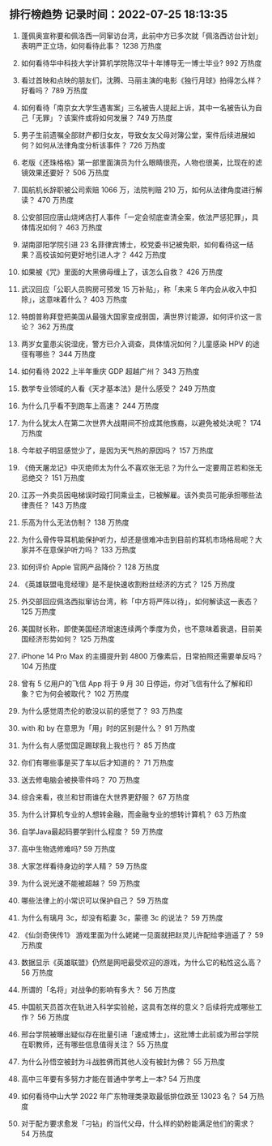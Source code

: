 
## 排行榜趋势 记录时间：2022-07-25 18:13:35
  
  1. 蓬佩奥宣称要和佩洛西一同窜访台湾，此前中方已多次就「佩洛西访台计划」表明严正立场，如何看待此事？ 1238 万热度
    
  2. 如何看待华中科技大学计算机学院陈汉华十年博导无一博士毕业? 992 万热度
    
  3. 看过首映和点映的朋友们，沈腾、马丽主演的电影《独行月球》拍得怎么样？好看吗？ 789 万热度
    
  4. 如何看待「南京女大学生遇害案」三名被告人提起上诉，其中一名被告认为自己「无罪」？该案件或将如何发展？ 749 万热度
    
  5. 男子生前遗嘱全部财产都归女友，导致女友父母对簿公堂，案件后续进展如何？如何从法律角度分析该事件？ 726 万热度
    
  6. 老版《还珠格格》第一部里面演员为什么眼睛很亮，人物也很美，比现在的滤镜效果还要好？ 506 万热度
    
  7. 国航机长辞职被公司索赔 1066 万，法院判赔 210 万，如何从法律角度进行解读？ 470 万热度
    
  8. 公安部回应唐山烧烤店打人事件「一定会彻底查清全案，依法严惩犯罪」，具体情况如何？ 463 万热度
    
  9. 湖南邵阳学院引进 23 名菲律宾博士，校党委书记被免职，如何看待这一结果？高校该如何更好地引进人才？ 442 万热度
    
  10. 如果被《咒》里面的大黑佛母缠上了，该怎么自救？ 426 万热度
    
  11. 武汉回应「公职人员购房可预发 15 万补贴」，称「未来 5 年内会从收入中扣除」，这意味着什么？ 403 万热度
    
  12. 特朗普称拜登把美国从最强大国家变成弱国，满世界讨能源，如何评价这一言论？ 362 万热度
    
  13. 两岁女童患尖锐湿疣，警方已介入调查，具体情况如何？儿童感染 HPV 的途径有哪些？ 344 万热度
    
  14. 如何看待 2022 上半年重庆 GDP 超越广州？ 343 万热度
    
  15. 数学专业领域的人看《天才基本法》是什么感受？ 249 万热度
    
  16. 为什么几乎看不到跑车上高速？ 244 万热度
    
  17. 为什么犹太人在第二次世界大战期间不扮成其他族裔，以避免被处决呢？ 174 万热度
    
  18. 今年蚊子明显感觉少了，是因为天气热的原因吗？ 157 万热度
    
  19. 《倚天屠龙记》中灭绝师太为什么不喜欢张无忌？为什么一定要周芷若和张无忌绝交？ 151 万热度
    
  20. 江苏一外卖员因电梯误时殴打同乘业主，已被解雇。该外卖员可能承担哪些法律责任？ 143 万热度
    
  21. 乐高为什么无法仿制？ 138 万热度
    
  22. 为什么骨传导耳机能保护听力，却还是很难冲击到目前的耳机市场格局呢？大家并不在意保护听力吗？ 133 万热度
    
  23. 如何评价 Apple 官网产品降价？ 128 万热度
    
  24. 《英雄联盟电竞经理》是不是快速收割粉丝经济的方式？ 125 万热度
    
  25. 外交部回应佩洛西拟窜访台湾，称「中方将严阵以待」，如何解读这一表态？ 125 万热度
    
  26. 美国财长称，即使美国经济增速连续两个季度为负，也不意味着衰退，目前美国经济形势如何？ 125 万热度
    
  27. iPhone 14 Pro Max 的主摄提升到 4800 万像素后，日常拍照还需要单反吗？ 104 万热度
    
  28. 曾有 5 亿用户的飞信 App 将于 9 月 30 日停运，你对飞信有什么了解和印象？它为何会被取代？ 102 万热度
    
  29. 为什么感觉周杰伦的歌没以前的感觉了？ 93 万热度
    
  30. with 和 by 在意思为「用」时的区别是什么？ 91 万热度
    
  31. 为什么有人感觉国足踢球我上我也行？ 85 万热度
    
  32. 你们有哪些事是买了车以后才知道的？ 71 万热度
    
  33. 送去修电脑会被换零件吗？ 70 万热度
    
  34. 综合来看，夜兰和甘雨谁在大世界更舒服？ 67 万热度
    
  35. 为什么计算机专业的人想转金融，而金融专业的想转计算机？ 63 万热度
    
  36. 自学Java最起码要学到什么程度？ 59 万热度
    
  37. 高中生物选修难吗? 59 万热度
    
  38. 大家怎样看待身边的学人精？ 59 万热度
    
  39. 为什么说光速不能被超越？ 59 万热度
    
  40. 哪些法律上的小常识可以保护自己？ 59 万热度
    
  41. 为什么有璃月 3c，却没有稻妻 3c，蒙德 3c 的说法？ 59 万热度
    
  42. 《仙剑奇侠传1》 游戏里面为什么姥姥一见面就把赵灵儿许配给李逍遥了？ 59 万热度
    
  43. 数据显示《英雄联盟》仍然是网吧最受欢迎的游戏，为什么它的粘性这么高？ 56 万热度
    
  44. 所谓的「名将」对战争的影响有多大？ 56 万热度
    
  45. 中国航天员首次在轨进入科学实验舱，这具有怎样的意义？后续将完成哪些工作？ 56 万热度
    
  46. 邢台学院被曝出疑似存在批量引进「速成博士」，这批博士此前或为邢台学院在职教师，还有哪些信息值得关注？ 55 万热度
    
  47. 为什么孙悟空被封为斗战胜佛而其他人没有被封为佛？ 55 万热度
    
  48. 高中三年要有多努力才能在普通中学考上一本? 54 万热度
    
  49. 如何看待中山大学 2022 年广东物理类录取最低排位跌至 13023 名？ 54 万热度
    
  50. 对于配方要求愈发「刁钻」的当代父母，什么样的奶粉能满足他们的需求？ 54 万热度
    
